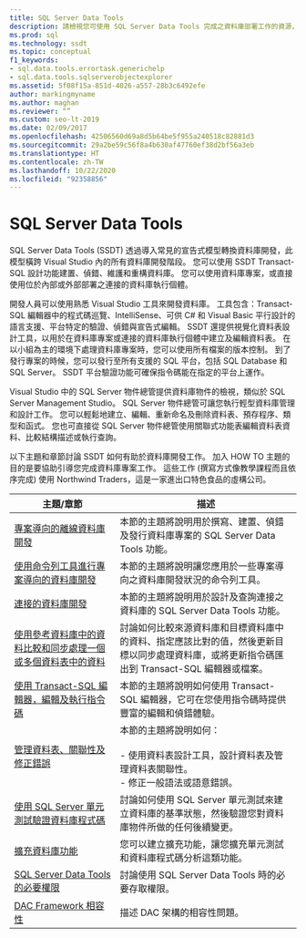 ```yaml
---
title: SQL Server Data Tools
description: 請檢視您可使用 SQL Server Data Tools 完成之資料庫部署工作的資源，例如設計資料表與建立功能延伸模組。
ms.prod: sql
ms.technology: ssdt
ms.topic: conceptual
f1_keywords:
- sql.data.tools.errortask.generichelp
- sql.data.tools.sqlserverobjectexplorer
ms.assetid: 5f08f15a-851d-4026-a557-28b3c6492efe
author: markingmyname
ms.author: maghan
ms.reviewer: “”
ms.custom: seo-lt-2019
ms.date: 02/09/2017
ms.openlocfilehash: 42506560d69a8d5b64be5f955a240518c82881d3
ms.sourcegitcommit: 29a2be59c56f8a4b630af47760ef38d2bf56a3eb
ms.translationtype: HT
ms.contentlocale: zh-TW
ms.lasthandoff: 10/22/2020
ms.locfileid: "92358856"
---
```

# <a name="sql-server-data-tools"></a>SQL Server Data Tools

SQL Server Data Tools (SSDT) 透過導入常見的宣告式模型轉換資料庫開發，此模型橫跨 Visual Studio 內的所有資料庫開發階段。 您可以使用 SSDT Transact\-SQL 設計功能建置、偵錯、維護和重構資料庫。 您可以使用資料庫專案，或直接使用位於內部或外部部署之連接的資料庫執行個體。  
  
開發人員可以使用熟悉 Visual Studio 工具來開發資料庫。 工具包含：Transact\-SQL 編輯器中的程式碼巡覽、IntelliSense、可供 C# 和 Visual Basic 平行設計的語言支援、平台特定的驗證、偵錯與宣告式編輯。 SSDT 還提供視覺化資料表設計工具，以用於在資料庫專案或連接的資料庫執行個體中建立及編輯資料表。 在以小組為主的環境下處理資料庫專案時，您可以使用所有檔案的版本控制。 到了發行專案的時候，您可以發行至所有支援的 SQL 平台，包括 SQL Database 和 SQL Server。 SSDT 平台驗證功能可確保指令碼能在指定的平台上運作。  
  
Visual Studio 中的 SQL Server 物件總管提供資料庫物件的檢視，類似於 SQL Server Management Studio。 SQL Server 物件總管可讓您執行輕型資料庫管理和設計工作。 您可以輕鬆地建立、編輯、重新命名及刪除資料表、預存程序、類型和函式。 您也可直接從 SQL Server 物件總管使用關聯式功能表編輯資料表資料、比較結構描述或執行查詢。  
  
以下主題和章節討論 SSDT 如何有助於資料庫開發工作。 加入 HOW TO 主題的目的是要協助引導您完成資料庫專案工作。 這些工作 (撰寫方式像教學課程而且依序完成) 使用 Northwind Traders，這是一家進出口特色食品的虛構公司。  
  
|主題/章節|描述|  
|-------------------|---------------|  
|[專案導向的離線資料庫開發](../ssdt/project-oriented-offline-database-development.md)|本節的主題將說明用於撰寫、建置、偵錯及發行資料庫專案的 SQL Server Data Tools 功能。|  
|[使用命令列工具進行專案導向的資料庫開發](../ssdt/project-oriented-database-development-using-command-line-tools.md)|本節的主題將說明讓您應用於一些專案導向之資料庫開發狀況的命令列工具。|  
|[連接的資料庫開發](../ssdt/connected-database-development.md)|本節的主題將說明用於設計及查詢連接之資料庫的 SQL Server Data Tools 功能。|  
|[使用參考資料庫中的資料比較和同步處理一個或多個資料表中的資料](../ssdt/compare-and-synchronize-data-in-tables-with-data-in-reference-database.md)|討論如何比較來源資料庫和目標資料庫中的資料、指定應該比對的值，然後更新目標以同步處理資料庫，或將更新指令碼匯出到 Transact\-SQL 編輯器或檔案。|  
|[使用 Transact-SQL 編輯器，編輯及執行指令碼](../ssdt/use-transact-sql-editor-to-edit-and-execute-scripts.md)|本節的主題將說明如何使用 Transact\-SQL 編輯器，它可在您使用指令碼時提供豐富的編輯和偵錯體驗。|  
|[管理資料表、關聯性及修正錯誤](../ssdt/manage-tables-relationships-and-fix-errors.md)|本節的主題將說明如何：<br /><br />-   使用資料表設計工具，設計資料表及管理資料表關聯性。<br />-   修正一般語法或語意錯誤。|  
|[使用 SQL Server 單元測試驗證資料庫程式碼](../ssdt/verifying-database-code-by-using-sql-server-unit-tests.md)|討論如何使用 SQL Server 單元測試來建立資料庫的基準狀態，然後驗證您對資料庫物件所做的任何後續變更。|  
|[擴充資料庫功能](../ssdt/extending-the-database-features.md)|您可以建立擴充功能，讓您擴充單元測試和資料庫程式碼分析這類功能。|  
|[SQL Server Data Tools 的必要權限](../ssdt/required-permissions-for-sql-server-data-tools.md)|討論使用 SQL Server Data Tools 時的必要存取權限。|  
|[DAC Framework 相容性](../ssdt/dac-framework-compatibility.md)|描述 DAC 架構的相容性問題。|  
  

  

